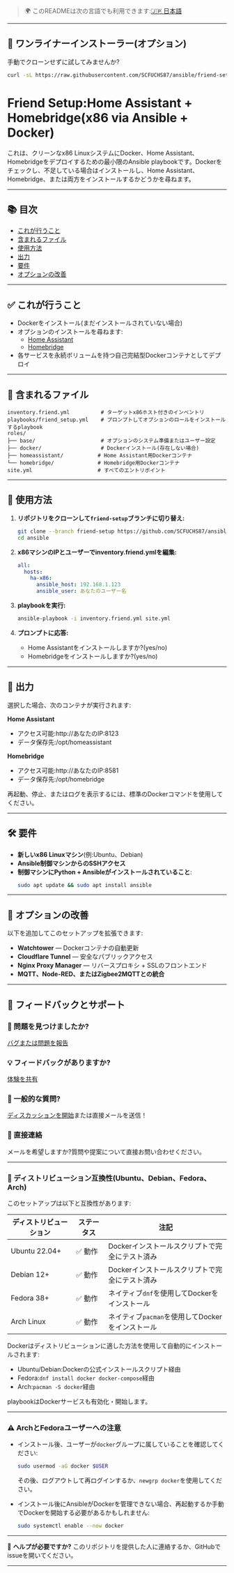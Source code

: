 
> 🌍 このREADMEは次の言語でも利用できます:[🇯🇵 日本語](translations/ja/readme.friendsetup.ja.md)

---

## 🧩 ワンライナーインストーラー(オプション)

手動でクローンせずに試してみませんか?

```bash
curl -sL https://raw.githubusercontent.com/SCFUCHS87/ansible/friend-setup/install_friend_setup.sh | bash
```

# Friend Setup:Home Assistant + Homebridge(x86 via Ansible + Docker)

これは、クリーンなx86 LinuxシステムにDocker、Home Assistant、Homebridgeをデプロイするための最小限のAnsible playbookです。Dockerをチェックし、不足している場合はインストールし、Home Assistant、Homebridge、または両方をインストールするかどうかを尋ねます。

---

## 📚 目次
- [これが行うこと](#これが行うこと)
- [含まれるファイル](#含まれるファイル)
- [使用方法](#使用方法)
- [出力](#出力)
- [要件](#要件)
- [オプションの改善](#オプションの改善)

---

## ✅ これが行うこと

- Dockerをインストール(まだインストールされていない場合)
- オプションのインストールを尋ねます:
  - [Home Assistant](https://www.home-assistant.io/)
  - [Homebridge](https://homebridge.io/)
- 各サービスを永続ボリュームを持つ自己完結型Dockerコンテナとしてデプロイ

---

## 📁 含まれるファイル

```
inventory.friend.yml          # ターゲットx86ホスト付きのインベントリ
playbooks/friend_setup.yml    # プロンプトしてオプションのロールをインストールするplaybook
roles/
├── base/                     # オプションのシステム準備またはユーザー設定
├── docker/                   # Dockerインストール(存在しない場合)
├── homeassistant/           # Home Assistant用Dockerコンテナ
└── homebridge/              # Homebridge用Dockerコンテナ
site.yml                     # すべてのエントリポイント
```

---

## 🚀 使用方法

1. **リポジトリをクローンして`friend-setup`ブランチに切り替え:**
   ```bash
   git clone --branch friend-setup https://github.com/SCFUCHS87/ansible.git
   cd ansible
   ```

2. **x86マシンのIPとユーザーでinventory.friend.ymlを編集:**
   ```yaml
   all:
     hosts:
       ha-x86:
         ansible_host: 192.168.1.123
         ansible_user: あなたのユーザー名
   ```

3. **playbookを実行:**
   ```bash
   ansible-playbook -i inventory.friend.yml site.yml
   ```

4. **プロンプトに応答:**
   - Home Assistantをインストールしますか?(yes/no)
   - Homebridgeをインストールしますか?(yes/no)

---

## 🧾 出力

選択した場合、次のコンテナが実行されます:

**Home Assistant**
- アクセス可能:http://あなたのIP:8123
- データ保存先:/opt/homeassistant

**Homebridge**  
- アクセス可能:http://あなたのIP:8581
- データ保存先:/opt/homebridge

再起動、停止、またはログを表示するには、標準のDockerコマンドを使用してください。

---

## 🛠 要件

- **新しいx86 Linuxマシン**(例:Ubuntu、Debian)
- **Ansible制御マシンからのSSHアクセス**
- **制御マシンにPython + Ansibleがインストールされていること**:
  ```bash
  sudo apt update && sudo apt install ansible
  ```

---

## 🧩 オプションの改善

以下を追加してこのセットアップを拡張できます:

- **Watchtower** — Dockerコンテナの自動更新
- **Cloudflare Tunnel** — 安全なパブリックアクセス
- **Nginx Proxy Manager** — リバースプロキシ + SSLのフロントエンド
- **MQTT、Node-RED、またはZigbee2MQTTとの統合**

---

## 💬 フィードバックとサポート

### 🐛 問題を見つけましたか?
[バグまたは問題を報告](https://github.com/SCFUCHS87/ansible/issues/new?labels=friend-setup&template=support-request.md)

### 💡 フィードバックがありますか?
[体験を共有](https://github.com/SCFUCHS87/ansible/issues/new?labels=friend-setup&template=friend-feedback.md)

### 💬 一般的な質問?
[ディスカッションを開始](https://github.com/SCFUCHS87/ansible/discussions)または直接メールを送信！

### 📧 直接連絡
メールを希望しますか?質問や提案について直接お問い合わせください。

---

### 🐧 ディストリビューション互換性(Ubuntu、Debian、Fedora、Arch)

このセットアップは以下と互換性があります:

| ディストリビューション | ステータス | 注記                                          |
|----------------|---------|-----------------------------------------------|
| Ubuntu 22.04+  | ✅ 動作 | Dockerインストールスクリプトで完全にテスト済み     |
| Debian 12+     | ✅ 動作 | Dockerインストールスクリプトで完全にテスト済み     |
| Fedora 38+     | ✅ 動作 | ネイティブ`dnf`を使用してDockerをインストール      |
| Arch Linux     | ✅ 動作 | ネイティブ`pacman`を使用してDockerをインストール   |

Dockerはディストリビューションに適した方法を使用して自動的にインストールされます:
- Ubuntu/Debian:Dockerの公式インストールスクリプト経由
- Fedora:`dnf install docker docker-compose`経由
- Arch:`pacman -S docker`経由

playbookはDockerサービスも有効化・開始します。

---

### ⚠️ ArchとFedoraユーザーへの注意

- インストール後、ユーザーが`docker`グループに属していることを確認してください:
  ```bash
  sudo usermod -aG docker $USER
  ```
  その後、ログアウトして再ログインするか、`newgrp docker`を使用してください。

- インストール後にAnsibleがDockerを管理できない場合、再起動するか手動でDockerを開始する必要があるかもしれません:
  ```bash
  sudo systemctl enable --now docker
  ```

---

💬 **ヘルプが必要ですか?**
このリポジトリを提供した人に連絡するか、GitHubでissueを開いてください。

---

